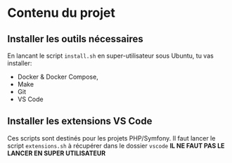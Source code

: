 # Contenu du projet

## Installer les outils nécessaires 

En lancant le script `install.sh` en super-utilisateur sous Ubuntu, tu vas installer: 

- Docker & Docker Compose,
- Make
- Git
- VS Code


## Installer les extensions VS Code 

Ces scripts sont destinés pour les projets PHP/Symfony. Il faut lancer le script `extensions.sh` à récupérer dans le dossier `vscode` **IL NE FAUT PAS LE LANCER EN SUPER UTILISATEUR**


